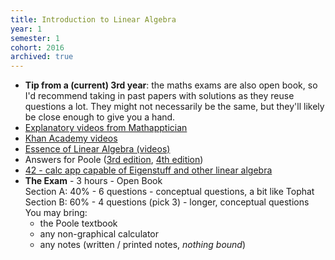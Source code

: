 ```yaml
---
title: Introduction to Linear Algebra
year: 1
semester: 1
cohort: 2016
archived: true
---
```


-   **Tip from a (current) 3rd year**: the maths exams are also open
    book, so I'd recommend taking in past papers with solutions as they
    reuse questions a lot. They might not necessarily be the same, but
    they'll likely be close enough to give you a hand.
-   [Explanatory videos from Mathapptician](https://www.youtube.com/watch?v=S6yJY2NrVL0&list=PL9NlTZRdFADdc4yn_OVDpv-2pDiOKU7KH&index=3)
-   [Khan Academy videos](https://www.khanacademy.org/math/linear-algebra)
-   [Essence of Linear Algebra (videos)](https://www.youtube.com/playlist?list=PLZHQObOWTQDPD3MizzM2xVFitgF8hE_ab)
-   Answers for Poole ([3rd edition], [4th edition])
-   [42 - calc app capable of Eigenstuff and other linear algebra](http://math-42.com/)
-   **The Exam** - 3 hours - Open Book
    <br>Section A: 40% - 6 questions - conceptual questions, a bit like Tophat
    <br>Section B: 60% - 4 questions (pick 3) - longer, conceptual questions
    <br>You may bring:
    -   the Poole textbook
    -   any non-graphical calculator
    -   any notes (written / printed notes, *nothing bound*)

  [3rd edition]: http://slader.com/textbook/9780538735452-linear-algebra-a-modern-introduction-third-edition/
  [4th edition]: http://slader.com/textbook/9781285463247-linear-algebra-a-modern-introduction-4th-edition/
